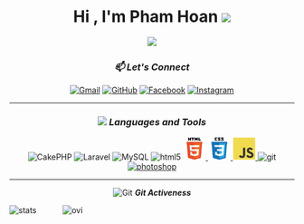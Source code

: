 <h1 align="center">Hi , I'm Pham Hoan <img src="https://media.giphy.com/media/hvRJCLFzcasrR4ia7z/giphy.gif" width="35"></h1>

<p align="center">
  <a href="https://github.com/DenverCoder1/readme-typing-svg"><img src="https://readme-typing-svg.herokuapp.com?color=%2336BCF7&width=500&lines=%E0%BC%BA%E0%BC%82Welcome+To+My+Page%E0%BC%82%E0%BF%90;Back-end+Web+Developer;Study+the+past+if+you+would+define+the+future&center=true&width=500&height=50"></a>

<h3 align="center"><i> 📫 Let's Connect</i></h3>
<p align="center">
<!--   <a href="https://candida-noronha.web.app/"><img src="https://img.icons8.com/bubbles/50/000000/web.png" alt="Website"/></a> -->
	<a href="mailto:phamhoan020501@gmail.com"><img src="https://img.icons8.com/bubbles/50/000000/gmail.png" alt="Gmail"/></a>
	<a href="https://github.com/PhamHoan25201"><img src="https://img.icons8.com/bubbles/50/000000/github.png" alt="GitHub"/></a>
	<a href="https://www.facebook.com/phamhoan252"><img src="https://img.icons8.com/bubbles/50/000000/facebook-new.png" alt="Facebook"/></a>
	<a href="https://www.instagram.com/phamvan_hoan/"><img src="https://img.icons8.com/bubbles/50/000000/instagram.png" alt="Instagram"/></a>
	
</p>
<hr>
<h3 align="center">
  <img src="https://media.giphy.com/media/iY8CRBdQXODJSCERIr/giphy.gif" width="1px">&nbsp;<b><i>Languages and Tools</i></b>
</h3>
<p align="center"> 
  <a  target="_blank"> 
    <img src="https://cdn.iconscout.com/icon/free/png-64/cakephp-226083.png" alt="CakePHP" width="40" height="40"/> 
  </a>
  <a  target="_blank"> 
    <img src="https://www.vectorlogo.zone/logos/laravel/laravel-ar21.svg" alt="Laravel" width="90" height="30" /> 
  </a>
  <a  target="_blank"> 
    <img src="https://www.vectorlogo.zone/logos/mysql/mysql-ar21.svg" alt="MySQL" width="80"/> 
  </a>
  <a target="_blank"> 
    <img src="https://www.logo.wine/a/logo/PHP/PHP-Logo.wine.svg" alt="html5" width="50" /> 
  </a>
  <a href="#" target="_blank"> 
    <img src="https://raw.githubusercontent.com/devicons/devicon/master/icons/html5/html5-original-wordmark.svg" alt="html5" width="40" height="40"/> 
  </a>
  <a href="#" target="_blank"> 
    <img src="https://raw.githubusercontent.com/devicons/devicon/master/icons/css3/css3-original-wordmark.svg" alt="css3" width="40" height="40"/> 
  </a> 
  <a href="#" target="_blank"> 
    <img src="https://raw.githubusercontent.com/devicons/devicon/master/icons/javascript/javascript-original.svg" alt="javascript" width="40" height="40"/> 
  </a> 
  <a  target="_blank">
    <img src="https://www.vectorlogo.zone/logos/git-scm/git-scm-icon.svg" alt="git" width="40" height="40"/> 
  </a>
  <a href="#" target="_blank"> 
    <img src="https://upload.wikimedia.org/wikipedia/commons/thumb/c/cf/Adobe_Photoshop_Express_logo.svg/2101px-Adobe_Photoshop_Express_logo.svg.png" alt="photoshop" width="40" height="40"/> 
  </a> 
</p>
<hr>

<p align="center">
<img src="https://media.giphy.com/media/W5eoZHPpUx9sapR0eu/giphy.gif" width="30px" alt="Git"/>&nbsp;<i><b>Git Activeness</b></i></p>
<p><img align="left" src="https://github-readme-stats.vercel.app/api/top-langs?username=PhamHoan25201&show_icons=true&locale=en&layout=compact&theme=tokyonight" alt="stats" /></p>
<p>&nbsp;<img align="right" src="https://github-readme-stats.vercel.app/api?username=PhamHoan25201&show_icons=true&theme=tokyonight" alt="ovi" width="410" /></p>
<br><br><br><br><br>






<!--&hide=issues,contribs
**PhamHoan25201/PhamHoan25201** is a ✨ _special_ ✨ repository because its `README.md` (this file) appears on your GitHub profile.

Here are some ideas to get you started:

- 🔭 I’m currently working on ...
- 🌱 I’m currently learning ...
- 👯 I’m looking to collaborate on ...
- 🤔 I’m looking for help with ...
- 💬 Ask me about ...
- 📫 How to reach me: ...
- 😄 Pronouns: ...
- ⚡ Fun fact: ..
-->
